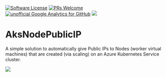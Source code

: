 [![Software License](https://img.shields.io/badge/license-MIT-brightgreen.svg?style=flat-square)](LICENSE)
[![PRs Welcome](https://img.shields.io/badge/PRs-welcome-brightgreen.svg?style=flat-square)](http://makeapullrequest.com)
[![unofficial Google Analytics for GitHub](https://gaforgithub.azurewebsites.net/api?repo=AksNodePublicIP)](https://github.com/dgkanatsios/gaforgithub)
![](https://img.shields.io/badge/status-stable-green.svg)

# AksNodePublicIP

A simple solution to automatically give Public IPs to Nodes (worker virtual machines) that are created (via scaling) on an Azure Kubernetes Service cluster.

<a href="https://portal.azure.com/#create/Microsoft.Template/uri/https%3A%2F%2Fraw.githubusercontent.com%2Fdgkanatsios%2FAksNodePublicIP%2Fmaster%2Fdeploy.json" target="_blank"><img src="http://azuredeploy.net/deploybutton.png"/></a>